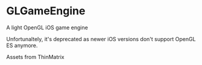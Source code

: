 # GLGameEngine
A light OpenGL iOS game engine

Unfortunaltely, it's deprecated as newer iOS versions don't support OpenGL ES anymore.

Assets from ThinMatrix
